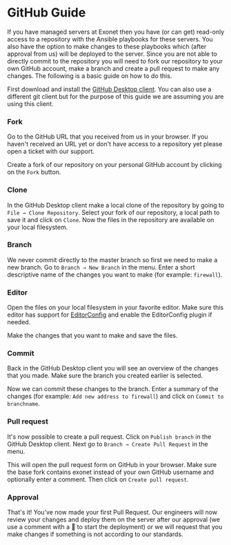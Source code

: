 # GitHub Guide

If you have managed servers at Exonet then you have (or can get) read-only access to a repository with the Ansible playbooks for these servers. You also have the option to make changes to these playbooks which (after approval from us) will be deployed to the server. Since you are not able to directly commit to the repository you will need to fork our repository to your own GitHub account, make a branch and create a pull request to make any changes. The following is a basic guide on how to do this. 

First download and install the [GitHub Desktop client](https://desktop.github.com/). You can also use a different git client but for the purpose of this guide we are assuming you are using this client.

### Fork

Go to the GitHub URL that you received from us in your browser. If you haven't received an URL yet or don't have access to a repository yet please open a ticket with our support.

Create a fork of our repository on your personal GitHub account by clicking on the `Fork` button.

### Clone

In the GitHub Desktop client make a local clone of the repository by going to `File → Clone Repository`. Select your fork of our repository, a local path to save it and click on `Clone`. Now the files in the repository are available on your local filesystem.

### Branch

We never commit directly to the master branch so first we need to make a new branch. Go to `Branch → New Branch` in the menu. Enter a short descriptive name of the changes you want to make (for example: `firewall`).

### Editor

Open the files on your local filesystem in your favorite editor. Make sure this editor has support for [EditorConfig](https://editorconfig.org/) and enable the EditorConfig plugin if needed.

Make the changes that you want to make and save the files.

### Commit

Back in the GitHub Desktop client you will see an overview of the changes that you made. Make sure the branch you created earlier is selected.

Now we can commit these changes to the branch. Enter a summary of the changes (for example: `Add new address to firewall`) and click on `Commit to branchname`.

### Pull request

It's now possible to create a pull request. Click on `Publish branch` in the GitHub Desktop client. Next go to `Branch → Create Pull Request` in the menu.

This will open the pull request form on GitHub in your browser. Make sure the base fork contains exonet instead of your own GitHub username and optionally enter a comment. Then click on `Create pull request`.

### Approval

That's it! You've now made your first Pull Request. Our engineers will now review your changes and deploy them on the server after our approval (we use a comment with a :rocket: to start the deployment) or we will request that you make changes if something is not according to our standards.
